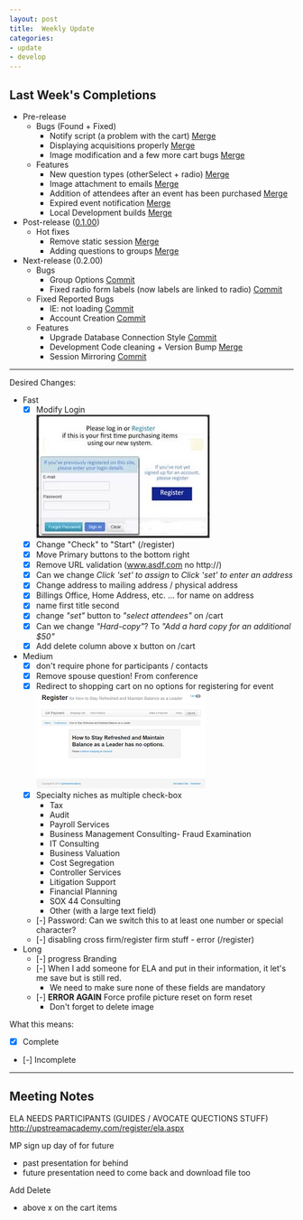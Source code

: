 ```yaml
---
layout: post
title:  Weekly Update
categories:
- update
- develop
---
```

## Last Week's Completions

- Pre-release
	- Bugs (Found + Fixed)
		- Notify script (a problem with the cart) [Merge][notify]
		- Displaying acquisitions properly [Merge][acqu]
		- Image modification and a few more cart bugs [Merge][image]
	- Features
		- New question types (otherSelect + radio) [Merge][quest]
		- Image attachment to emails [Merge][attach]
		- Addition of attendees after an event has been purchased [Merge][att]
		- Expired event notification [Merge][expire]
		- Local Development builds [Merge][dev]
- Post-release ([0.1.00])
	- Hot fixes
		- Remove static session [Merge][rmss]
		- Adding questions to groups [Merge][groups]
- Next-release (0.2.00)
	- Bugs
		- Group Options [Commit][grpopt]
		- Fixed radio form labels (now labels are linked to radio) [Commit][radio]
	- Fixed Reported Bugs
		- IE: not loading [Commit][iesux]
		- Account Creation [Commit][accadd]
	- Features
		- Upgrade Database Connection Style [Commit][dbconn]
		- Development Code cleaning + Version Bump [Merge][dccvb]
		- Session Mirroring [Commit][sm]

[notify]: https://github.com/bign8-AZ/UA-purchasing-system/commit/57931d78ee3571b911af844af7bcabb7f5c98f9c
[acqu]:   https://github.com/bign8-AZ/UA-purchasing-system/commit/38a1fbb0708f327b431a605f65a26f2ee1316d93
[image]:  https://github.com/bign8-AZ/UA-purchasing-system/commit/6fa23d7507d63567cf91249b71f9c108099d3c15
[quest]:  https://github.com/bign8-AZ/UA-purchasing-system/commit/069c66810e7b82b6029545b60478c2dda8644201
[attach]: https://github.com/bign8-AZ/UA-purchasing-system/commit/62935db00c80892f178b2ccc9e96f4e7bfef5bae
[att]:    https://github.com/bign8-AZ/UA-purchasing-system/commit/0ddde2dce046e12ccad3094dadd3c4c29253efa6
[expire]: https://github.com/bign8-AZ/UA-purchasing-system/commit/ed0e15db4451c036fc7c455c8e70a260541da833
[dev]:    https://github.com/bign8-AZ/UA-purchasing-system/commit/9bb07b964b3e4ddb150ff42ba033262f4ba6ea25
[0.1.00]: https://github.com/bign8-AZ/UA-purchasing-system/commit/0b75a1da44dedee593a492e442072b58225fce9b
[rmss]:   https://github.com/bign8-AZ/UA-purchasing-system/commit/4a4c70d8cec84761f0890eedb3e20df50c0f24cf
[groups]: https://github.com/bign8-AZ/UA-purchasing-system/commit/c8211b6bde67efcd0ea5f6eca3b136aa84173bc6
[grpopt]: https://github.com/bign8-AZ/UA-purchasing-system/commit/7c1e150f5474640b1fc990b38a317b6ff92034b2
[radio]:  https://github.com/bign8-AZ/UA-purchasing-system/commit/79931484440894a2b4601ca62ddab02448f1c79f
[iesux]:  https://github.com/bign8-AZ/UA-purchasing-system/commit/123210866f3eeefca97020ca85ab6f016bba357a
[accadd]: https://github.com/bign8-AZ/UA-purchasing-system/commit/9e998d7f0e1922737119665453335c282f2f7722
[dbconn]: https://github.com/bign8-AZ/UA-purchasing-system/commit/ae488e6bcb26095718cf732650654181e459ab53
[dccvb]:  https://github.com/bign8-AZ/UA-purchasing-system/commit/41faa8b2dd25ecd7327bc23d082bda50be0b491a
[sm]:     https://github.com/bign8-AZ/UA-purchasing-system/commit/6add34cb73a4e80719c477cc51692d23592948cb

--------
Desired Changes:

- Fast
	- [x] Modify Login  
		![New Login Form](/img/loginMod.jpg)
	- [x] Change "Check" to "Start" (/register)
	- [x] Move Primary buttons to the bottom right
	- [x] Remove URL validation (www.asdf.com no http://)
	- [x] Can we change *Click 'set' to assign* to *Click 'set' to enter an address*
	- [x] Change address to mailing address / physical address
	- [x] Billings Office, Home Address, etc. ... for name on address
	- [x] name first title second
	- [x] change *"set"* button to *"select attendees"* on /cart
	- [x] Can we change *"Hard-copy"*? To *"Add a hard copy for an additional $50"*
	- [x] Add delete column above x button on /cart
- Medium 
	- [x] don't require phone for participants / contacts
	- [x] Remove spouse question! From conference
	- [x] Redirect to shopping cart on no options for registering for event  
		![Don't want to see this](/img/badConf.png)
	- [x] Specialty niches as multiple check-box
		- Tax
		- Audit
		- Payroll  Services
		- Business Management Consulting- Fraud Examination 
		- IT Consulting 
		- Business Valuation
		- Cost Segregation
		- Controller Services
		- Litigation Support
		- Financial Planning
		- SOX 44 Consulting
		- Other (with a large text field)
	- [-] Password: Can we switch this to at least one number or special character?
	- [-] disabling cross firm/register firm stuff - error (/register)
- Long
	- [-] progress Branding
	- [-] When I add someone for ELA and put in their information, it let's me save but is still red.
		- We need to make sure none of these fields are mandatory
	- [-] **ERROR AGAIN** Force profile picture reset on form reset
		- Don't forget to delete image

What this means:

- [x] Complete
- [-] Incomplete

--------
## Meeting Notes
ELA NEEDS PARTICIPANTS (GUIDES / AVOCATE QUECTIONS STUFF)  
http://upstreamacademy.com/register/ela.aspx

MP sign up day of for future
+ past presentation for behind
+ future presentation need to come back and download file too

Add Delete
+ above x on the cart items


